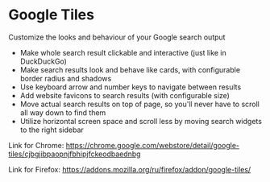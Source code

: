 # Google Tiles

Customize the looks and behaviour of your Google search output

* Make whole search result clickable and interactive (just like in DuckDuckGo)
* Make search results look and behave like cards, with configurable border radius and shadows
* Use keyboard arrow and number keys to navigate between results
* Add website favicons to search results (with configurable size) 
* Move actual search results on top of page, so you'll never have to scroll all way down to find them
* Utilize horizontal screen space and scroll less by moving search widgets to the right sidebar 

Link for Chrome:
https://chrome.google.com/webstore/detail/google-tiles/cjbgjibpaopnjfbhipjfckeodbaednbg

Link for Firefox:
https://addons.mozilla.org/ru/firefox/addon/google-tiles/
